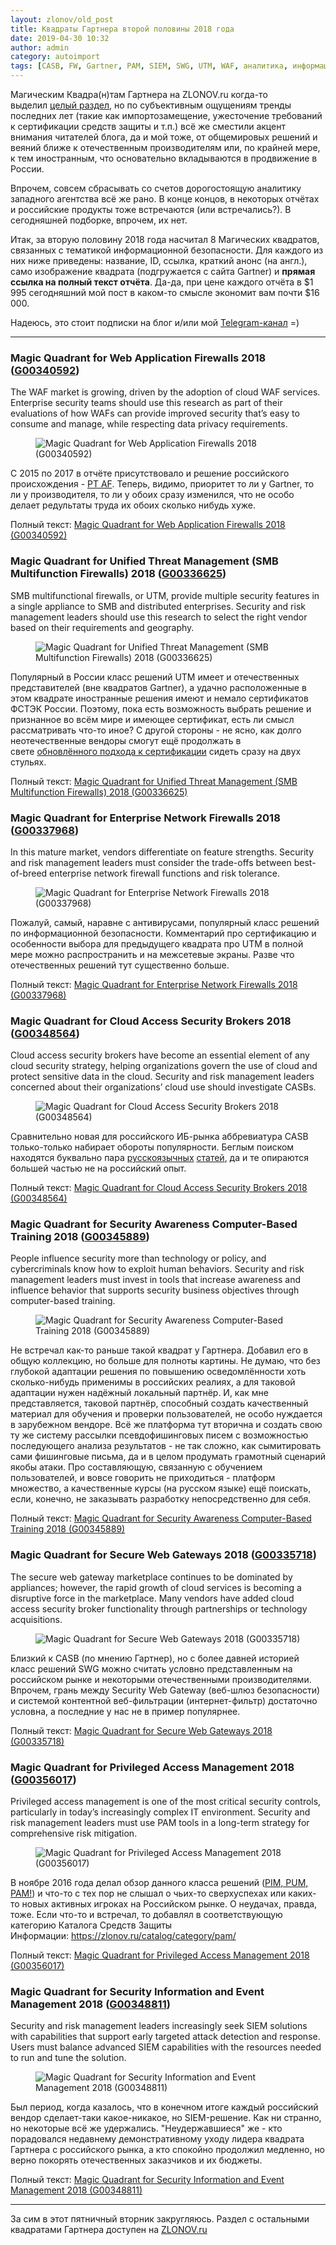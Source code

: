 ```yaml
---
layout: zlonov/old_post
title: Квадраты Гартнера второй половины 2018 года
date: 2019-04-30 10:32
author: admin
category: autoimport
tags: [CASB, FW, Gartner, PAM, SIEM, SWG, UTM, WAF, аналитика, информационная безопасность, квадраты, межсетевые экраны, повышение осведомлённости, подборка]
---
```


Магическим Квадра(н)там Гартнера на ZLONOV.ru когда-то выделил&nbsp;<a href="https://zlonov.ru/gartner/">целый раздел</a>, но по субъективным ощущениям тренды последних лет (такие как импортозамещение, ужесточение требований к сертификации средств защиты и т.п.) всё же сместили акцент внимания читателей блога, да и мой тоже, от общемировых решений и веяний ближе к отечественным производителям или, по крайней мере, к тем иностранным, что основательно вкладываются в продвижение в России.


<!-- wp:more -->

<!-- /wp:more -->


Впрочем, совсем сбрасывать со счетов дорогостоящую аналитику западного агентства всё же рано. В конце концов, в некоторых отчётах и российские продукты тоже встречаются (или встречались?). В сегодняшней подборке, впрочем, их нет.



Итак, за вторую половину 2018 года насчитал 8 Магических квадратов, связанных с тематикой информационной безопасности. Для каждого из них ниже приведены: название, ID, ссылка, краткий анонс (на англ.), само изображение квадрата (подгружается с сайта Gartner) и&nbsp;<strong>прямая ссылка на полный текст отчёта</strong>. Да-да, при цене каждого отчёта в $1 995 сегодняшний мой пост в каком-то смысле экономит вам почти $16 000.&nbsp;



Надеюсь, это стоит подписки на блог и/или мой <a href="https://t.me/zlonovru">Telegram-канал</a> =)


<!-- wp:separator -->
<hr class="wp-block-separator"/>
<!-- /wp:separator -->

<!-- wp:heading {"level":3} -->
<h3 id="magic-quadrant-for-web-application-firewalls-2018-g00340592-">Magic Quadrant for Web Application Firewalls 2018 (<a href="https://www.gartner.com/doc/3888676">G00340592</a>)</h3>
<!-- /wp:heading -->


The WAF market is growing, driven by the adoption of cloud WAF services. Enterprise security teams should use this research as part of their evaluations of how WAFs can provide improved security that’s easy to consume and manage, while respecting data privacy requirements.


<!-- wp:image {"align":"center"} -->
<div class="wp-block-image"><figure class="aligncenter"><img src="https://www.gartner.com/resources/340500/340592/340592_0001.png" alt="Magic Quadrant for Web Application Firewalls 2018 (G00340592)"/></figure></div>
<!-- /wp:image -->


С 2015 по 2017 в отчёте присутствовало и решение российского происхождения -&nbsp;<a href="https://zlonov.ru/catalog/pt-application-firewall/">PT AF</a>. Теперь, видимо, приоритет то ли у Gartner, то ли у производителя, то ли у обоих сразу изменился, что не особо делает редультаты труда их обоих сколько нибудь хуже.



Полный текст:&nbsp;<a href="https://www.gartner.com/doc/reprints?id=1-5ELTARA&amp;ct=180904&amp;st=sb">Magic Quadrant for Web Application Firewalls 2018 (G00340592)</a>


<!-- wp:heading {"level":3} -->
<h3 id="magic-quadrant-for-unified-threat-management-smb-multifunction-firewalls-2018-g00336625-">Magic Quadrant for Unified Threat Management (SMB Multifunction Firewalls) 2018 (<a href="https://www.gartner.com/doc/3890087">G00336625</a>)</h3>
<!-- /wp:heading -->


SMB multifunctional firewalls, or UTM, provide multiple security features in a single appliance to SMB and distributed enterprises. Security and risk management leaders should use this research to select the right vendor based on their requirements and geography.


<!-- wp:image {"align":"center"} -->
<div class="wp-block-image"><figure class="aligncenter"><img src="https://www.gartner.com/resources/336600/336625/336625_0001.png" alt="Magic Quadrant for Unified Threat Management (SMB Multifunction Firewalls) 2018 (G00336625)"/></figure></div>
<!-- /wp:image -->


Популярный в России класс решений UTM имеет и отечественных представителей (вне квадратов Gartner), а удачно расположенные в этом квадрате иностранные решения имеют и немало сертификатов ФСТЭК России. Поэтому, пока есть возможность выбрать решение и признанное во всём мире и имеющее сертификат, есть ли смысл рассматривать что-то иное? С другой стороны - не ясно, как долго неотечественные вендоры смогут ещё продолжать в свете&nbsp;<a href="https://zlonov.ru/law/%D0%BF%D1%80%D0%B8%D0%BA%D0%B0%D0%B7-%D1%84%D1%81%D1%82%D1%8D%D0%BA-%D1%80%D0%BE%D1%81%D1%81%D0%B8%D0%B8-%E2%84%96131-%D0%BE%D1%82-30-07-2018/">обновлённого подхода к сертификации</a>&nbsp;сидеть сразу на двух стульях.



Полный текст:&nbsp;<a href="https://www.gartner.com/doc/reprints?id=1-5H49KBA&amp;ct=180924&amp;st=sb">Magic Quadrant for Unified Threat Management (SMB Multifunction Firewalls) 2018 (G00336625)</a>


<!-- wp:heading {"level":3} -->
<h3 id="magic-quadrant-for-enterprise-network-firewalls-2018-g00337968-">Magic Quadrant for Enterprise Network Firewalls 2018 (<a href="https://www.gartner.com/doc/3891177">G00337968</a>)</h3>
<!-- /wp:heading -->


In this mature market, vendors differentiate on feature strengths. Security and risk management leaders must consider the trade-offs between best-of-breed enterprise network firewall functions and risk tolerance.


<!-- wp:image {"align":"center"} -->
<div class="wp-block-image"><figure class="aligncenter"><img src="https://www.gartner.com/resources/337900/337968/337968_0001.png" alt="Magic Quadrant for Enterprise Network Firewalls 2018 (G00337968)"/></figure></div>
<!-- /wp:image -->


Пожалуй, самый, наравне с антивирусами, популярный класс решений по информационной безопасности. Комментарий про сертификацию и особенности выбора для предыдущего квадрата про UTM в полной мере можно распространить и на межсетевые экраны. Разве что отечественных решений тут существенно больше.



Полный текст:&nbsp;<a href="https://www.gartner.com/doc/reprints?id=1-5J7ZPYR&amp;ct=181008&amp;st=sb">Magic Quadrant for Enterprise Network Firewalls 2018 (G00337968)</a>


<!-- wp:heading {"level":3} -->
<h3 id="magic-quadrant-for-cloud-access-security-brokers-2018-g00348564-">Magic Quadrant for Cloud Access Security Brokers 2018 (<a href="https://www.gartner.com/doc/3892270">G00348564</a>)</h3>
<!-- /wp:heading -->


Cloud access security brokers have become an essential element of any cloud security strategy, helping organizations govern the use of cloud and protect sensitive data in the cloud. Security and risk management leaders concerned about their organizations’ cloud use should investigate CASBs.


<!-- wp:image {"align":"center"} -->
<div class="wp-block-image"><figure class="aligncenter"><img src="https://www.gartner.com/resources/348500/348564/348564_0001.png" alt="Magic Quadrant for Cloud Access Security Brokers 2018 (G00348564)"/></figure></div>
<!-- /wp:image -->


Сравнительно новая для российского ИБ-рынка аббревиатура CASB только-только набирает обороты популярности. Беглым поиском находятся буквально пара&nbsp;<a href="https://www.anti-malware.ru/analytics/Market_Analysis/cloud-access-security-broker">русскоязычных</a>&nbsp;<a href="https://www.securitylab.ru/analytics/493942.php">статей</a>, да и те опираются большей частью не на российский опыт.



Полный текст:&nbsp;<a href="https://www.gartner.com/doc/reprints?id=1-5NLQ0H4&amp;ct=181026&amp;st=sb">Magic Quadrant for Cloud Access Security Brokers 2018 (G00348564)</a>


<!-- wp:heading {"level":3} -->
<h3 id="magic-quadrant-for-security-awareness-computer-based-training-2018-g00345889-">Magic Quadrant for Security Awareness Computer-Based Training 2018 (<a href="https://www.gartner.com/doc/3892980">G00345889</a>)</h3>
<!-- /wp:heading -->


People influence security more than technology or policy, and cybercriminals know how to exploit human behaviors. Security and risk management leaders must invest in tools that increase awareness and influence behavior that supports security business objectives through computer-based training.


<!-- wp:image {"align":"center"} -->
<div class="wp-block-image"><figure class="aligncenter"><img src="https://www.gartner.com/resources/345800/345889/345889_0001.png" alt="Magic Quadrant for Security Awareness Computer-Based Training 2018 (G00345889)"/></figure></div>
<!-- /wp:image -->


Не встречал как-то раньше такой квадрат у Гартнера. Добавил его в общую коллекцию, но больше для полноты картины. Не думаю, что без глубокой адаптации решения по повышению осведомлённости хоть сколько-нибудь применимы в российских реалиях, а для таковой адаптации нужен надёжный локальный партнёр. И, как мне представляется, таковой партнёр, способный создать качественный материал для обучения и проверки пользователей, не особо нуждается в зарубежном вендоре. Всё же платформа тут вторична и создать свою ту же систему рассылки псевдофишинговых писем с возможностью последующего анализа результатов - не так сложно, как сымитировать сами фишинговые письма, да и в целом продумать грамотный сценарий якобы атаки. Про составляющую, связанную с обучением пользователей, и вовсе говорить не приходиться - платформ множество, а качественные курсы (на русском языке) ещё поискать, если, конечно, не заказывать разработку непосредственно для себя.



Полный текст:&nbsp;<a href="https://www.gartner.com/doc/reprints?id=1-5S45SXS&amp;ct=181113&amp;st=sb">Magic Quadrant for Security Awareness Computer-Based Training 2018 (G00345889)</a>


<!-- wp:heading {"level":3} -->
<h3 id="magic-quadrant-for-secure-web-gateways-2018-g00335718-">Magic Quadrant for Secure Web Gateways 2018 (<a href="https://www.gartner.com/doc/3894075">G00335718</a>)</h3>
<!-- /wp:heading -->


The secure web gateway marketplace continues to be dominated by appliances; however, the rapid growth of cloud services is becoming a disruptive force in the marketplace. Many vendors have added cloud access security broker functionality through partnerships or technology acquisitions.


<!-- wp:image {"align":"center"} -->
<div class="wp-block-image"><figure class="aligncenter"><img src="https://www.gartner.com/resources/335700/335718/335718_0001.png" alt="Magic Quadrant for Secure Web Gateways 2018 (G00335718)"/></figure></div>
<!-- /wp:image -->


Близкий к CASB (по мнению Гартнер), но с более давней историей класс решений SWG можно считать условно представленным на российском рынке и некоторыми отечественными производителями. Впрочем, грань между Security Web Gateway (веб-шлюз безопасности) и системой контентной веб-фильтрации (интернет-фильтр) достаточно условна, а последние у нас не в пример популярнее.



Полный текст:&nbsp;<a href="https://www.gartner.com/doc/reprints?id=1-5UUUY2X&amp;ct=181126&amp;st=sb">Magic Quadrant for Secure Web Gateways 2018 (G00335718)</a>


<!-- wp:heading {"level":3} -->
<h3 id="magic-quadrant-for-privileged-access-management-2018-g00356017-">Magic Quadrant for Privileged Access Management 2018 (<a href="https://www.gartner.com/doc/3894154">G00356017</a>)</h3>
<!-- /wp:heading -->


Privileged access management is one of the most critical security controls, particularly in today’s increasingly complex IT environment. Security and risk management leaders must use PAM tools in a long-term strategy for comprehensive risk mitigation.


<!-- wp:image {"align":"center"} -->
<div class="wp-block-image"><figure class="aligncenter"><img src="https://www.gartner.com/resources/356000/356017/356017_0001.png" alt="Magic Quadrant for Privileged Access Management 2018 (G00356017)"/></figure></div>
<!-- /wp:image -->


В ноябре 2016 года делал обзор данного класса решений (<a href="https://zlonov.ru/security/pim-pum-pam/">PIM, PUM, PAM!</a>) и что-то с тех пор не слышал о чьих-то сверхуспехах или каких-то новых активных игроках на Российском рынке. О неудачах, правда, тоже. Если что-то и встречал, то добавлял в соответствующую категорию Каталога Средств Защиты Информации:&nbsp;<a href="https://zlonov.ru/catalog/category/pam/">https://zlonov.ru/catalog/category/pam/</a>



Полный текст:&nbsp;<a href="https://www.gartner.com/doc/reprints?id=1-5WGQSGT&amp;ct=181205&amp;st=sb">Magic Quadrant for Privileged Access Management 2018 (G00356017)</a>


<!-- wp:heading {"level":3} -->
<h3 id="magic-quadrant-for-security-information-and-event-management-2018-g00348811-">Magic Quadrant for Security Information and Event Management 2018 (<a href="https://www.gartner.com/doc/3894573">G00348811</a>)</h3>
<!-- /wp:heading -->


Security and risk management leaders increasingly seek SIEM solutions with capabilities that support early targeted attack detection and response. Users must balance advanced SIEM capabilities with the resources needed to run and tune the solution.


<!-- wp:image {"align":"center"} -->
<div class="wp-block-image"><figure class="aligncenter"><img src="https://www.gartner.com/resources/348800/348811/348811_0001.png" alt="Magic Quadrant for Security Information and Event Management 2018 (G00348811)"/></figure></div>
<!-- /wp:image -->


Был период, когда казалось, что в конечном итоге каждый российский вендор сделает-таки какое-никакое, но SIEM-решение. Как ни странно, но некоторые всё же удержались. "Неудержавшиеся" же - кто порадовался недавнему демонстративному уходу лидера квадрата Гартнера с российского рынка, а кто спокойно продолжил медленно, но верно покорять отечественных заказчиков и их бюджеты.



Полный текст:&nbsp;<a href="https://www.gartner.com/doc/reprints?id=1-5VGLBIJ&amp;ct=181129&amp;st=sb">Magic Quadrant for Security Information and Event Management 2018 (G00348811)</a>


<!-- wp:separator -->
<hr class="wp-block-separator"/>
<!-- /wp:separator -->


За сим в этот пятничный вторник закругляюсь. Раздел с остальными квадратами Гартнера доступен на&nbsp;<a href="https://zlonov.ru/gartner/">ZLONOV.ru</a>

